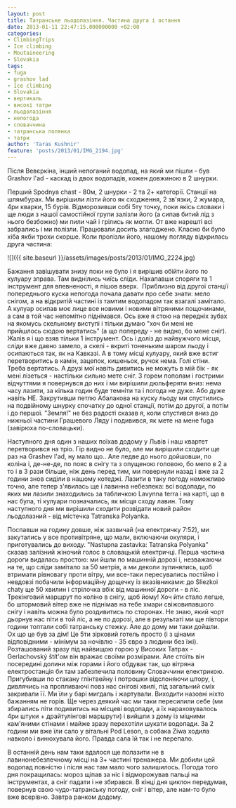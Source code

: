 ```yaml
---
layout: post
title: Татранське льодолазіння. Частина друга і остання
date: 2013-01-11 22:47:15.000000000 +02:00
categories:
- ClimbingTrips
- Ice climbing
- Moutaineering
- Slovakia
tags:
- fuga
- grashov lad
- Ice climbing
- Slovakia
- вертикаль
- високі татри
- льодолазіння
- непогода
- словаччина
- татранська полянка
- татри
author: 'Taras Kushnir'
feature: 'posts/2013/01/IMG_2194.jpg'
---
```


Після Вевєркіна, інший непоганий водопад, на який ми пішли - був Grashov l'ad - каскад із двох водопадів, кожен довжиною в 2 шнурки.

<!--more-->

Перший Spodnya chast - 80м, 2 шнурки - 2 та 2+ категорії. Станції на шлямбурах. Ми вирішили лізти його як сходження, 2 зв'язки, 2 жумара, 4ри кварки, 15 бурів. Відморозивши собі 5ту точку, поки якісь словаки і ще люди з нашої самостійної групи залізли його (а сипав битий лід з нього безбожно) ми пили чай і грілись як могли. От вже нарешті всі забрались і ми полізли. Працювали досить злагоджено. Класно би було хіба якби трохи скорше. Коли пролізли його, нашому погляду відкрилась друга частина:

![]({{ site.baseurl }}/assets/images/posts/2013/01/IMG_2224.jpg)


Бажання завішувати знизу поки не було і я вирішив обійти його по кулуару зправа. Там виднілись чиїсь сліди. Нахапавши споряги та 1 інструмент для впевненості, я пішов вверх.  Приблизно від другої станції попереднього куска непогода почала давати про себе знати: мело снігом, а на відкритій частині із тамтим водопадом так взагалі замітало. А кулуар осипав моє лице все новими і новими вітряними пощочинами, а сам в той час непомітно піднімався. Ось вже я стою на передніх зубах на якомусь скельному виступі і тільки думаю "хоч би мені не прийшлось сюдою вертатись" (а що попереду - не видно, бо мене сніг). Жалів я і що взяв тільки 1 інструмент. Ось і доліз до найвужчого місця, сліди вже давно замело, а скелі - вкриті тоненьким шаром льоду і осипаються так, як на Кавказі. А в тому місці кулуару, який вже встиг перетворитись в камін, зацепок, кишеньок, ручок нема. Голі стіни. Треба вертатись. А друзі мої навіть дивитись не можуть в мій бік - як мені лізеться - настільки сильно мете сніг. З горем пополам і гострими відчуттями я повернувся до них і ми вирішили дюльферяти вниз: нема часу лазити, за кілька годин буде темніти та і погода не дуже. Або дуже навіть НЕ. Закрутивши петлю Абалакова на куску льоду ми спустились на подвійному шнурку спочатку до одної станції, потім до другої, а потім і до першої. "Земля!" не без радості сказав я, коли спустився вниз до нижньої частини Грашевого Ляду і подивився, як мете на мене fuga (завірюха по-словацьки).

Наступного дня один з наших поїхав додому у Львів і наш квартет перетворився на тріо. Гір видно не було, але ми вирішили сходити ще раз на Grashev l'ad, ну мало що.. Але ледве до нього дойшовши, по коліна і, де-не-де, по пояс в снігу та з опущеною головою, бо мело в 2 а то і в 3 рази більше, ніж день перед тим, ми повернули назад і вже за 2 години знов сиділи в нашому котеджі. Лазити в таку погоду неможливо точно, але тепер з'явилась ще і лавинна небезпека: всі водопади, по яких ми лазили знаходились за табличкою Lavynna terra і на карті, що в нас була, ті кулуари позначались, як місця сходу лавин. Тому наступного дня ми вирішили сходити розвідати новий район льодолазний - від містечка Tatranska Polyanka.

Поспавши на годину довше, ніж зазвичай (на електричку 7:52), ми закутались у все противітряне, що мали, включаючи окуляри, і приготувались до виходу. "Nastupna zastavka: Tatranska Polyanka" сказав залізний жіночий голос в словацькій електричці. Перша частина дороги видалась простою: ми йшли по машинній дорозі і, незважаючи на те, що сліди замітало за 50 метрів, а ми деколи зупинялись, щоб втримати рівновагу проти вітру, ми все-таки пересувались постійно і невдовзі побачили інформаційну дощечку із вказівниками: до Sliezkoi chaty ще 50 хвилин і стрілочка вбік від машинної дороги - в ліс. Трекінговий маршрут по коліно в снігу, щоб йому! Хоч йти стало легше, бо штормовий вітер вже не піднімав на тебе хмари свіжовипавшого снігу і навіть можна було роздивитись по сторонах. Не знаю, який чорт дьорнув нас піти в той ліс, а не по дорозі, але в результаті ми ще півтори години топтали собі татранську стежку. Але до дому ми таки дойшли. Ох що це був за дім! Це 5ти зірковий готель просто (і з цінами відповідними - мінімум за ночівлю - 35 євро з людини без їжі). Розташований зразу під найвищою горою у Високих Татрах - Gerlachovský štít'ом він вражає своїми розмірами. Але стоїть він посередині долини між горами і його обдуває так, що вітряна електростанція би там забезпечила половину Словаччини електрикою. Пригубивши по стакану глінтвейну і потрошки відслоняючи штору, і, дивлячись на пропливаючі повз нас снігові хвилі, під загальний сміх закривали її. Ми їли у барі мигдаль і жартували. Виходити назовні ніхто бажанням не горів. Ще через деякий час ми таки пересилили себе (ми збирались піти подивитись на місцеві водопади, а їх нараховувалось 4ри штуки + драйтулінгові маршрути) і вийшли з дому із міцними кам'яними стінами і майже зразу перехотіли шукати водопади. За 2 години ми вже їли сало у вітальні Pod Leson, а собака Ziwa ходила навколо і винюхувала його. Правда сала їй так і не перепало.

В останній день нам таки вдалося ще полазити не в лавинонебезпечному місці на 3+ частині тренажера. Ми добили цей водопад повністю і після нас там мало чого залишилось. Погода того дня покращилась: мороз щіпав за ніс і відморожував пальці на інструментах, а сніг падати і не збирався. В кінці дня циклон передумав, повернув свою чудо-татранську погоду, сніг і вітер, але нам-то було вже всерівно. Завтра ранком додому.

